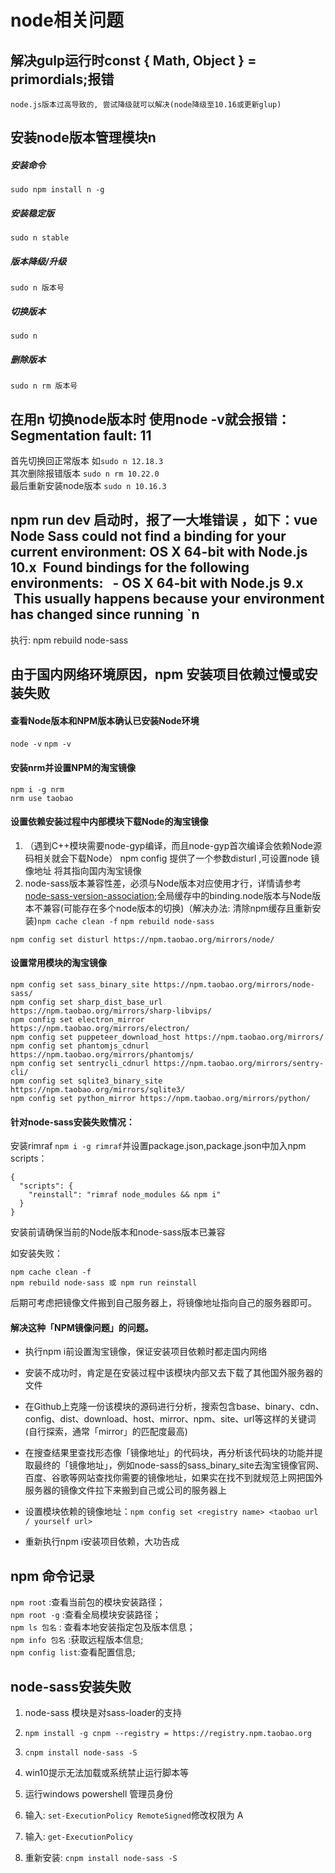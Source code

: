 # node相关问题

## 解决gulp运行时const { Math, Object } = primordials;报错
	node.js版本过高导致的, 尝试降级就可以解决(node降级至10.16或更新glup)

## 安装node版本管理模块n
##### 安装命令
```
sudo npm install n -g
```
##### 安装稳定版
```
sudo n stable
```
##### 版本降级/升级
```
sudo n 版本号
```
##### 切换版本
```
sudo n
```

##### 删除版本
```
sudo n rm 版本号
```

## 在用n 切换node版本时 使用node -v就会报错：Segmentation fault: 11 
首先切换回正常版本 如`sudo n 12.18.3`<br/>
其次删除报错版本 `sudo n rm 10.22.0`<br/>
最后重新安装node版本 `sudo n 10.16.3`

## npm run dev 启动时，报了一大堆错误 ，如下：vue Node Sass could not find a binding for your current environment: OS X 64-bit with Node.js 10.x  Found bindings for the following environments:   - OS X 64-bit with Node.js 9.x  This usually happens because your environment has changed since running `n
执行: npm rebuild node-sass


## 由于国内网络环境原因，npm 安装项目依赖过慢或安装失败
#### 查看Node版本和NPM版本确认已安装Node环境
`node -v`
`npm -v`

#### 安装nrm并设置NPM的淘宝镜像
```
npm i -g nrm
nrm use taobao
```

#### 设置依赖安装过程中内部模块下载Node的淘宝镜像

1. （遇到C++模块需要node-gyp编译，而且node-gyp首次编译会依赖Node源码相关就会下载Node） npm config 提供了一个参数disturl ,可设置node 镜像地址 将其指向国内淘宝镜像
2. node-sass版本兼容性差，必须与Node版本对应使用才行，详情请参考 [node-sass-version-association](https://github.com/sass/node-sass/releases);全局缓存中的binding.node版本与Node版本不兼容(可能存在多个node版本的切换)（解决办法: 清除npm缓存且重新安装)`npm cache clean -f` `npm rebuild node-sass`

```
npm config set disturl https://npm.taobao.org/mirrors/node/
```

#### 设置常用模块的淘宝镜像
```
npm config set sass_binary_site https://npm.taobao.org/mirrors/node-sass/
npm config set sharp_dist_base_url https://npm.taobao.org/mirrors/sharp-libvips/
npm config set electron_mirror https://npm.taobao.org/mirrors/electron/
npm config set puppeteer_download_host https://npm.taobao.org/mirrors/
npm config set phantomjs_cdnurl https://npm.taobao.org/mirrors/phantomjs/
npm config set sentrycli_cdnurl https://npm.taobao.org/mirrors/sentry-cli/
npm config set sqlite3_binary_site https://npm.taobao.org/mirrors/sqlite3/
npm config set python_mirror https://npm.taobao.org/mirrors/python/
```

#### 针对node-sass安装失败情况：
安装rimraf `npm i -g rimraf`并设置package.json,package.json中加入npm scripts：
```
{
  "scripts": {
    "reinstall": "rimraf node_modules && npm i"
  }
}
```

安装前请确保当前的Node版本和node-sass版本已兼容

如安装失败：
```
npm cache clean -f
npm rebuild node-sass 或 npm run reinstall
```

后期可考虑把镜像文件搬到自己服务器上，将镜像地址指向自己的服务器即可。

#### 解决这种「NPM镜像问题」的问题。
- 执行npm i前设置淘宝镜像，保证安装项目依赖时都走国内网络

- 安装不成功时，肯定是在安装过程中该模块内部又去下载了其他国外服务器的文件
- 在Github上克隆一份该模块的源码进行分析，搜索包含base、binary、cdn、config、dist、download、host、mirror、npm、site、url等这样的关键词(自行探索，通常「mirror」的匹配度最高)
- 在搜查结果里查找形态像「镜像地址」的代码块，再分析该代码块的功能并提取最终的「镜像地址」，例如node-sass的sass_binary_site去淘宝镜像官网、百度、谷歌等网站查找你需要的镜像地址，如果实在找不到就规范上网把国外服务器的镜像文件拉下来搬到自己或公司的服务器上
- 设置模块依赖的镜像地址：`npm config set <registry name> <taobao url / yourself url>`
- 重新执行npm i安装项目依赖，大功告成

## npm 命令记录
`npm root` :查看当前包的模块安装路径；<br/>
`npm root -g` :查看全局模块安装路径；<br/>
`npm ls 包名` : 查看本地安装指定包及版本信息；<br/>
`npm info 包名` :获取远程版本信息;<br/>
`npm config list`:查看配置信息;

## node-sass安装失败
1. node-sass 模块是对sass-loader的支持

2. `npm install -g cnpm --registry = https://registry.npm.taobao.org`

3. `cnpm install node-sass -S`
4. win10提示无法加载或系统禁止运行脚本等
5. 运行windows powershell 管理员身份
6. 输入: `set-ExecutionPolicy RemoteSigned`修改权限为 A
7. 输入: `get-ExecutionPolicy`
8. 重新安装: `cnpm install node-sass -S`
